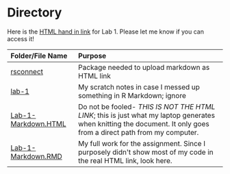 # Directory

Here is the [HTML hand in link](https://rpubs.com/kimng/NGUYEN_01_lab_toSubmitOnCanvas) for Lab 1. Please let me know if you can access it!

| **Folder/File Name** | **Purpose** |
|:--|:--|
| [rsconnect](./rsconnect) | Package needed to upload markdown as HTML link |
| [lab-1](./lab-1.R) | My scratch notes in case I messed up something in R Markdown; ignore |
| [Lab-1-Markdown.HTML](./Lab-1-Markdown.html) | Do not be fooled- _THIS IS NOT THE HTML LINK_; this is just what my laptop generates when knitting the document. It only goes from a direct path from my computer. |
| [Lab-1-Markdown.RMD](./Lab-1-Markdown.Rmd) | My full work for the assignment. Since I purposely didn't show most of my code in the real HTML link, look here.
